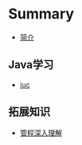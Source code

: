 # Summary

* [简介](README.md)

## Java学习
- [juc](/Java学习/juc并发编程/并发编程.md)

## 拓展知识
- [管程深入理解](/Java学习/juc并发编程/拓展/管程.md)